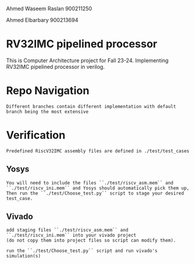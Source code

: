 
Ahmed Waseem Raslan 
900211250 

Ahmed Elbarbary 
900213694 

# RV32IMC pipelined processor
This is Computer Architecture project for Fall 23-24. 
Implementing RV32IMC pipelined processor in verilog. 

# Repo Navigation 

	Different branches contain different implementation with default branch being the most extensive

# Verification 

	Predefined RiscV32IMC assembly files are defined in ./test/test_cases

## Yosys
	You will need to include the files ``./test/riscv_asm.mem`` and ``./test/riscv_ini.mem`` and Yosys should automatically pick them up, Then run the ``./test/Choose_test.py`` script to stage your desired test_case.

## Vivado 
	add staging files ``./test/riscv_asm.mem`` and ``./test/riscv_ini.mem`` into your vivado project 
	(do not copy them into project files so script can modify them).

	run the ``./test/Choose_test.py`` script and run vivado's simulation(s)